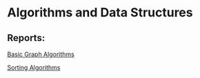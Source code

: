 # Algorithms and Data Structures

## Reports:

[Basic Graph Algorithms](BasicGraphAlgorithms/report3.ipynb)

[Sorting Algorithms](SortingAlgorithms/report/raport.md)

